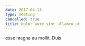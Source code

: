 ```yaml
---
date: 2017-04-13
type: meeting
cancelled: true
title: dolor aute sint ullamco ut
---
```

esse magna eu mollit. Duis